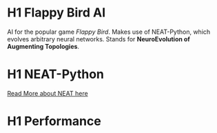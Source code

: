 # H1 Flappy Bird AI
AI for the popular game _Flappy Bird_. Makes use of NEAT-Python, which evolves arbitrary neural networks. Stands for **NeuroEvolution of Augmenting Topologies**.

# H1 NEAT-Python
[Read More about NEAT here](https://neat-python.readthedocs.io/en/latest/index.html)

# H1 Performance